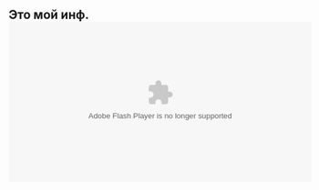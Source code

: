 Это мой инф.
<embed height="282" width="532" bgcolor="#E0FFFF" name="vishnu" src="http://iii.ru/static/Vishnu3.swf" wmode="window" flashvars="uuid=19154694-fd07-4bb8-972b-4fc447caaec3&disableRuOverride=1&home=6d00af57d3c3dc56a83a62fd3c40b1dc&skin_color=0xEBFFC0&vertical_layout=0" type="application/x-shockwave-flash" quality="high" style="">
------------------------------------------------------
<script type="text/javascript" 
src="https://www.google.com/jsapi">
google.load("visualization", "1.1", 
{packages:["wordtree"]});
 google.setOnLoadCallback(drawChart);
 function drawChart() {
 var data = google.visualization.arrayToDataTable(
 [ ['Фразы'],
 ['кот друг собаки'],
 ['кот друг человека'],
 ['кот любит мяукать'],
 ['кот любит спать утром'],
 ['кот любит спать днем'],
 ['кот любит прыгать'],
 ['кот любит есть колбасу'],
 ['кот любит есть конфеты'],
 ['кот любит есть мышей'],
 ['кот любит лазить в окно'],
 ['кот любит лазить в шкаф'],
 ['кот любит лазить на дерево'],
 ['кот любит лазить на забор'],
 ['кот любит пить молоко'],
 ['кот любит пить лимонад'],
 ['кот гуляет днем'],
 ['кот гуляет вечером'],
 ['кот живет с человеком'],
 ['кот живет долго'],
 ['кот гуляет ночью'],
 ['кот гуляет ночью один'],
 ]
 );
 var options = {
maxFontSize: 14,
 wordtree: {
 format: 'implicit',
 word: 'кот'
 }
 };
 var chart = new google.visualization.WordTree
(document.getElementById('wordtree_basic'));
 chart.draw(data, options);
 }</script>
 <div id="wordtree_basic" style="width: 100%; 
height: 500px;"></div>
